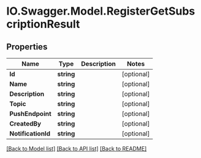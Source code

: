 # IO.Swagger.Model.RegisterGetSubscriptionResult
## Properties

Name | Type | Description | Notes
------------ | ------------- | ------------- | -------------
**Id** | **string** |  | [optional] 
**Name** | **string** |  | [optional] 
**Description** | **string** |  | [optional] 
**Topic** | **string** |  | [optional] 
**PushEndpoint** | **string** |  | [optional] 
**CreatedBy** | **string** |  | [optional] 
**NotificationId** | **string** |  | [optional] 

[[Back to Model list]](../README.md#documentation-for-models) [[Back to API list]](../README.md#documentation-for-api-endpoints) [[Back to README]](../README.md)

